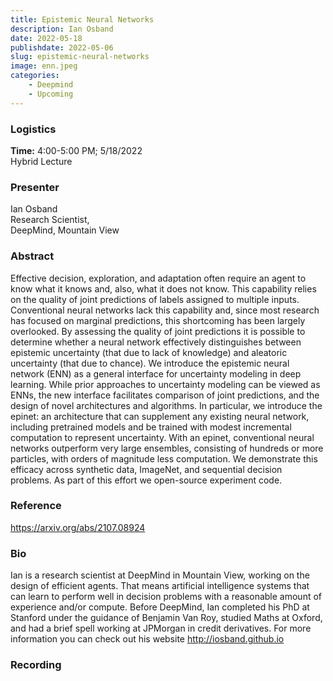 ```yaml
---
title: Epistemic Neural Networks
description: Ian Osband
date: 2022-05-18
publishdate: 2022-05-06
slug: epistemic-neural-networks
image: enn.jpeg
categories:
    - Deepmind
    - Upcoming
---
```


### Logistics
<p>
    <strong> Time:</strong> 4:00-5:00 PM; 5/18/2022<br>
    Hybrid Lecture <br>
</p>

### Presenter
<p>
    Ian Osband<br>
    Research Scientist,<br>
    DeepMind, Mountain View<br>
</p>

### Abstract
<p>
    Effective decision, exploration, and adaptation often require an agent to know what it knows and, also, what it does not know.
    This capability relies on the quality of joint predictions of labels assigned to multiple inputs.  
    Conventional neural networks lack this capability and, since most research has focused on marginal predictions, this shortcoming has been largely overlooked.
    By assessing the quality of joint predictions it is possible to determine whether a neural network effectively distinguishes between epistemic uncertainty (that due to lack of knowledge) and aleatoric uncertainty (that due to chance).
    We introduce the epistemic neural network (ENN) as a general interface for uncertainty modeling in deep learning.
    While prior approaches to uncertainty modeling can be viewed as ENNs, the new interface facilitates comparison of joint predictions, and the design of novel architectures and algorithms.
    In particular, we introduce the epinet: an architecture that can supplement any existing neural network, including pretrained models and be trained with modest incremental computation to represent uncertainty.
    With an epinet, conventional neural networks outperform very large ensembles, consisting of hundreds or more particles, with orders of magnitude less computation.
    We demonstrate this efficacy across synthetic data, ImageNet, and sequential decision problems.
    As part of this effort we open-source experiment code.
</p>

### Reference
<a href="url" target="_blank" rel="noopener noreferrer">https://arxiv.org/abs/2107.08924</a>

### Bio
<p>
    Ian is a research scientist at DeepMind in Mountain View, working on the design of efficient agents.
    That means artificial intelligence systems that can learn to perform well in decision problems with a reasonable amount of experience and/or compute.
    Before DeepMind, Ian completed his PhD at Stanford under the guidance of Benjamin Van Roy, studied Maths at Oxford, and had a brief spell working at JPMorgan in credit derivatives.
    For more information you can check out his website <a href="url" target="_blank" rel="noopener noreferrer">http://iosband.github.io</a>
</p>

### Recording
